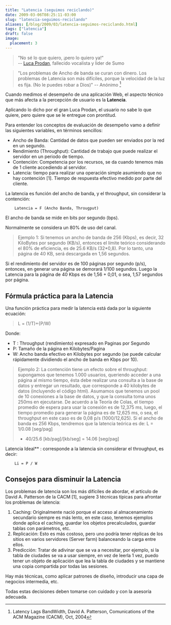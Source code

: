 ```yaml
---
title: "Latencia (seguimos reciclando)"
date: 2009-03-06T08:25:11-03:00
slug: "latencia-seguimos-reciclando"
aliases: [/blog/2009/03/latencia-seguimos-reciclando.html]
tags: ["latencia"]
draft: false
image:
  placement: 3
---
```


> "No sé lo que quiero, ¡pero lo quiero ya!"\
> -- [Luca Prodan](http://es.wikipedia.org/wiki/Luca_Prodan), fallecido vocalista
> y lider de Sumo


> "Los problemas de Ancho de banda se curan con dinero. Los problemas
> de Latencia son más difíciles, porque la velocidad de la luz es fija.
> (No le puedes robar a Dios)" \-- Anónimo [^1]

Cuando medimos el desempeño de una aplicación Web, el aspecto técnico
que más afecta a la percepción de usuario es la **Latencia**.

Aplicando lo dicho por el gran Luca Prodan, el usuario no sabe lo que
quiere, pero quiere que se le entregue con prontitud.

Para entender los conceptos de evaluación de desempeño vamo a definir
las siguientes variables, en términos sencillos:

-   Ancho de Banda: Cantidad de datos que pueden ser enviados por la red
    en un segundo.
-   Rendimiento (Throughput): Cantidad de trabajo que puede realizar el
    servidor en un periodo de tiempo.
-   Contención: Competencia por los recursos, se da cuando tenemos más
    de 1 cliente accediendo al servidor.
-   Latencia: tiempo para realizar una operación simple asumiendo que no
    hay contención \[1\]. Tiempo de respuesta efectivo medido por parte
    del cliente.

La latencia es función del ancho de banda, y el throughput, sin
considerar la contención:

        Latencia = F (Ancho Banda, Througput)

El ancho de banda se mide en bits por segundo (bps).

Normalmente se considera un 80% de uso del canal.

> Ejemplo 1: Si tenemos un ancho de banda de 256 (Kbps), es decir, 32
> KiloBytes por segundo (KB/s), entonces el límite teórico considerando
> el 80% de eficiencia, es de 25.6 KB/s (32\*0,8). Por lo tanto, una
> página de 40 KB, será descargada en 1,56 segundos.


Si el rendimiento del servidor es de 100 páginas por segundo (p/s),
entonces, en generar una página se demorará 1/100 segundos. Luego la
Latencia para la página de 40 Kbps es de 1,56 + 0,01, o sea, 1,57
segundos por página.

## Fórmula práctica para la Latencia

Una función práctica para medir la latencia está dada por la siguiente
ecuación:

> L = (1/T)+{P/W)

Donde:

-   T : Throughput (rendimiento) expresado en Paginas por Segundo
-   P: Tamaño de la página en Kilobytes/Pagina
-   W: Ancho banda efectivo en Kilobytes por segundo (se puede calcular
    rápidamente dividiendo el ancho de banda en Kbps por 10).

> Ejemplo 2: La contención tiene un efecto sobre el throughput:
> supongamos que tenemos 1.000 usuarios, queriendo acceder a una página
> al mismo tiempo, ésta debe realizar una consulta a la base de datos y
> entregar un resultado, que corresponde a 40 kilobytes de datos
> (incluyendo el código html). Asumamos que tenemos un pool de 10
> conexiones a la base de datos, y que la consulta toma unos 250ms en
> ejecutarse. De acuerdo a la Teoría de Colas, el tiempo promedio de
> espera para usar la conexión es de 12,375 ms, luego, el tiempo
> promedio para generar la página es de 12,625 ms, o sea, el throughput
> en este caso es de 0,08 p/s (1000/12,625). Si el ancho de banda es 256
> Kbps, tendremos que la latencia teórica es de: L = 1/0.08 \[seg/pag\]
> + 40/25.6 \[kb/pag\]/\[kb/seg\] = 14.06 \[seg/pag\]


Latencia Ideal\*\* : corresponde a la latencia sin considerar el
throughput, es decir:

        Li = P / W

## Consejos para disminuir la Latencia

Los problemas de latencia son los más difíciles de abordar, el artículo
de David A. Patterson de la CACM \[1\], sugiere 3 técnicas típicas para
afrontar los problemas de latencia:

1.  Caching: Originalmente nació porque el acceso al almacenamiento
    secundario siempre es más lento, en este caso, tenemos ejemplos
    donde aplica el caching, guardar los objetos precalculados,
    guardar tablas con parámetros, etc.
2.  Replicación: Esto es más costoso, pero uno podría tener réplicas
    de los sitios en varios servidores (Server farm) balanceando la
    carga entre ellos.
3.  Predicción: Tratar de adivinar que se va a necesitar, por ejemplo,
    si la tabla de ciudades se va a usar siempre, en vez de leerla 1
    vez, puedo tener un objeto de aplicación que lea la tabla de
    ciudades y se mantiene una copia compartida por todas las  sesiones.

Hay más técnicas, como aplicar patrones de diseño, introducir una capa
de negocios intermedia, etc.

Todas estas decisiones deben tomarse con cuidado y con la asesoría
adecuada.

[^1]: Latency Lags BandWidth, David A. Patterson, Comunications of the
ACM Magazine (CACM), Oct, 2004
